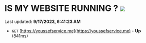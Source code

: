 # IS MY WEBSITE RUNNING ? [![](https://img.shields.io/static/v1?label=Sponsor&message=%E2%9D%A4&logo=GitHub&color=%23fe8e86)](https://github.com/sponsors/<username>)

Last updated: **9/17/2023, 6:41:23 AM**

- `GET` [https://youssefservice.me](https://youssefservice.me) - **Up** (841ms)
